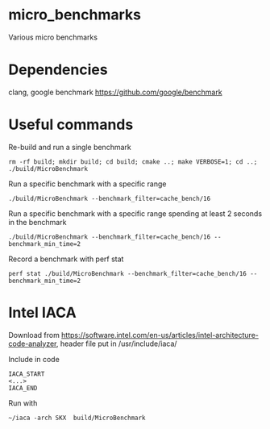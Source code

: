 # micro_benchmarks
Various micro benchmarks

# Dependencies

clang, google benchmark https://github.com/google/benchmark

# Useful commands

Re-build and run a single benchmark

    rm -rf build; mkdir build; cd build; cmake ..; make VERBOSE=1; cd ..; ./build/MicroBenchmark

Run a specific benchmark with a specific range

    ./build/MicroBenchmark --benchmark_filter=cache_bench/16

Run a specific benchmark with a specific range spending at least 2 seconds in the benchmark

    ./build/MicroBenchmark --benchmark_filter=cache_bench/16 --benchmark_min_time=2

Record a benchmark with perf stat

    perf stat ./build/MicroBenchmark --benchmark_filter=cache_bench/16 --benchmark_min_time=2


# Intel IACA

Download from https://software.intel.com/en-us/articles/intel-architecture-code-analyzer, header file put in /usr/include/iaca/

Include in code

    IACA_START
    <...>
    IACA_END

Run with

    ~/iaca -arch SKX  build/MicroBenchmark
